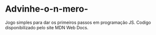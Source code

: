# Advinhe-o-n-mero-
Jogo simples para dar os primeiros passos em programação JS. Codigo disponibilizado pelo site MDN Web Docs.
